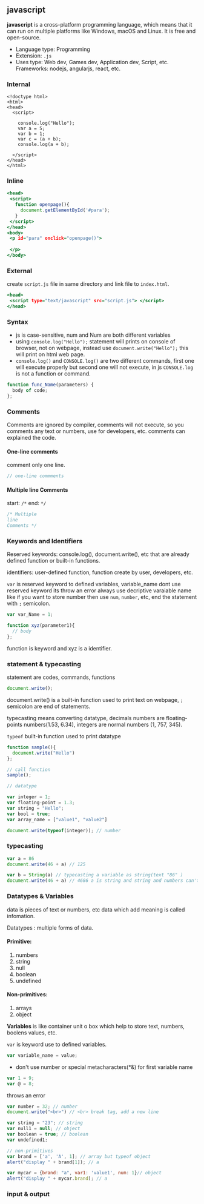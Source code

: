 ## javascript

**javascript** is a cross-platform programming language, which means that it can run on multiple platforms like Windows, macOS and Linux. It is free and open-source.

- Language type: Programming
- Extension: `.js`
- Uses type: Web dev, Games dev, Application dev, Script, etc.
Frameworks: nodejs, angularjs, react, etc.

### Internal 

```
<!doctype html>
<html>
<head>
  <script>
  
    console.log("Hello");
    var a = 5;
    var b = 1;
    var c = (a + b);
    console.log(a + b);
 
  </script>
</head>
</html>
```

### Inline

```index.html
<head>
 <script>
   function openpage(){
     document.getElementById('#para');
   }
 </script>
</head>
<body>
 <p id="para" onclick="openpage()">
   
 </p>
</body>
```
### External 

create `script.js` file in same directory and link file to `index.html`.
```index.html
<head> 
 <script type="text/javascript" src="script.js"> </script>
</head>
```
  
### Syntax

- js is case-sensitive, num and Num are both different variables
- using `console.log("Hello");` statement will prints on console of browser, not on webpage, instead use `document.write("Hello");` this will print on html web page.
- `console.log()` and `CONSOLE.log()`  are two different commands, first one will execute properly but second one will not execute, in js `CONSOLE.log` is not a function or command.

```script.js
function func_Name(parameters) {
  body of code;
};
```

### Comments

Comments are ignored by compiler, comments will not execute, so you comments any text or numbers, use for developers, etc. comments can explained the code. 


#### One-line comments

comment only one line.
```javascript
// one-line commments
```

#### Multiple line Comments
start: `/*`
end: `*/`

```javascript
/* Multiple 
line 
Comments */
```

### Keywords and Identifiers

Reserved keywords:  console.log(), document.write(), etc that are already defined function or built-in functions.

identifiers: user-defined function, function create by user, developers, etc.

`var` is reserved keyword to defined variables, variable_name dont use reserved keyword its throw an error always use decriptive varaiable name like if you want to store number then use 
`num`, `number`, etc, end the statement with `;` semicolon.

```js
var var_Name = 1;

function xyz(parameter1){
  // body
};
```

function is keyword and xyz is a identifier.


### statement & typecasting

statement are codes, commands, functions 
```js
document.write();
```

document.write() is a built-in function used to print text on webpage, `;` semicolon are end   of statements.

typecasting means converting datatype, decimals numbers are floating-points numbers(1.53, 6.34), integers are normal numbers (1, 757, 345).

`typeof` built-in function used to print datatype

```js
function sample(){
  document.write("Hello")
};

// call function
sample();
```

```js
// datatype

var integer = 1;
var floating-point = 1.3;
var string = "Hello";
var bool = true;
var array_name = ["value1", "value2"]

document.write(typeof(integer)); // number
```

### typecasting

```js
var a = 86
document.write(46 + a) // 125

var b = String(a) // typecasting a variable as string(text "86" ) 
document.write(46 + a) // 4686 a is string and string and numbers can't be added.
```

### Datatypes & Variables

data is pieces of text or numbers, etc
data which add meaning is called infomation.

Datatypes : multiple forms of data.

#### Primitive: 
1. numbers
2. string
3. null
4. boolean
5. undefined

#### Non-primitives: 
1. arrays
2. object

**Variables** is like container unit o box which help
to store text, numbers, boolens values, etc.

`var` is keyword use to defined variables.

```js
var variable_name = value;
```

- don't use number or special metacharacters(*&) for first variable name
```js
var 1 = 9;
var @ = 8;
```
throws an error

```js
var number = 32; // number
document.write("<br>") // <br> break tag, add a new line 

var string = "23"; // string
var null1 = null; // object
var boolean = true; // boolean
var undefined1;

// non-primitives
var brand = ['a', 'A', 1]; // array but typeof object
alert("display " + brand[1]); // a

var mycar = {brand: "a", var1: 'value1', num: 1}// object
alert("display " + mycar.brand); // a
```

### input & output

```js

```
